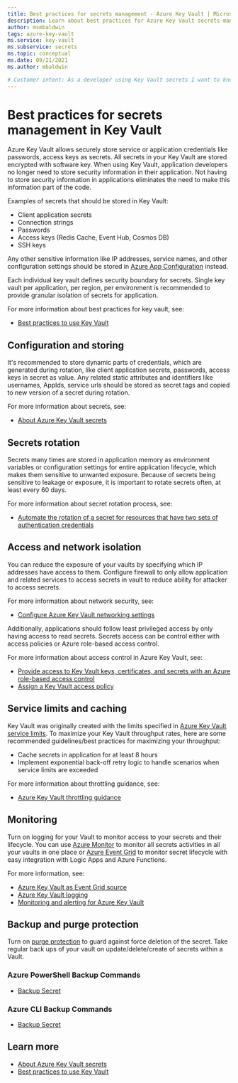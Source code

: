 ```yaml
---
title: Best practices for secrets management - Azure Key Vault | Microsoft Docs
description: Learn about best practices for Azure Key Vault secrets management
author: msmbaldwin
tags: azure-key-vault
ms.service: key-vault
ms.subservice: secrets
ms.topic: conceptual
ms.date: 09/21/2021
ms.author: mbaldwin

# Customer intent: As a developer using Key Vault secrets I want to know the best practices so I can implement them.
---
```

# Best practices for secrets management in Key Vault

Azure Key Vault allows securely store service or application credentials like passwords, access keys as secrets. All secrets in your Key Vault are stored encrypted with software key. When using Key Vault, application developers no longer need to store security information in their application. Not having to store security information in applications eliminates the need to make this information part of the code. 

Examples of secrets that should be stored in Key Vault:

- Client application secrets
- Connection strings
- Passwords
- Access keys (Redis Cache, Event Hub, Cosmos DB)
- SSH keys

Any other sensitive information like IP addresses, service names, and other configuration settings should be stored in [Azure App Configuration](../../azure-app-configuration/overview.md) instead.

Each individual key vault defines security boundary for secrets. Single key vault per application, per region, per environment is recommended to provide granular isolation of secrets for application. 

For more information about best practices for key vault, see:
- [Best practices to use Key Vault](../general/best-practices.md)

## Configuration and storing 

It's recommended to store dynamic parts of credentials, which are generated during rotation, like client application secrets, passwords, access keys in secret as value. Any related static attributes and identifiers like usernames, AppIds, service urls should be stored as secret tags and copied to new version of a secret during rotation.

For more information about secrets, see:
- [About Azure Key Vault secrets](about-secrets.md)

## Secrets rotation
Secrets many times are stored in application memory as environment variables or configuration settings for entire application lifecycle, which makes them sensitive to unwanted exposure. Because of secrets being sensitive to leakage or exposure, it is important to rotate secrets often, at least every 60 days. 

For more information about secret rotation process, see:
- [Automate the rotation of a secret for resources that have two sets of authentication credentials](tutorial-rotation-dual.md) 

## Access and network isolation

You can reduce the exposure of your vaults by specifying which IP addresses have access to them. Configure firewall to only allow application and related services to access secrets in vault to reduce ability for attacker to access secrets. 

For more information about network security, see:
- [Configure Azure Key Vault networking settings](../general/how-to-azure-key-vault-network-security.md)

Additionally, applications should follow least privileged access by only having access to read secrets. Secrets access can be control either with access policies or Azure role-based access control. 

For more information about access control in Azure Key Vault, see:
- [Provide access to Key Vault keys, certificates, and secrets with an Azure role-based access control](../general/rbac-guide.md)
- [Assign a Key Vault access policy](../general/assign-access-policy.md)
 
## Service limits and caching
Key Vault was originally created with the limits specified in [Azure Key Vault service limits](../general/service-limits.md). To maximize your Key Vault throughput rates, here are some recommended guidelines/best practices for maximizing your throughput:
- Cache secrets in application for at least 8 hours
- Implement exponential back-off retry logic to handle scenarios when service limits are exceeded

For more information about throttling guidance, see:
- [Azure Key Vault throttling guidance](../general/overview-throttling.md)

## Monitoring
Turn on logging for your Vault to monitor access to your secrets and their lifecycle. You can use [Azure Monitor](../../azure-monitor/overview.md) to monitor all secrets activities in all your vaults in one place or [Azure Event Grid](../../event-grid/overview.md) to monitor secret lifecycle with easy integration with Logic Apps and Azure Functions.

For more information, see:
- [Azure Key Vault as Event Grid source](../../event-grid/event-schema-key-vault.md?tabs=event-grid-event-schema.md)
- [Azure Key Vault logging](../general/logging.md)
- [Monitoring and alerting for Azure Key Vault](../general/alert.md)

## Backup and purge protection
Turn on [purge protection](../general/soft-delete-overview.md#purge-protection) to guard against force deletion of the secret. Take regular back ups of your vault on update/delete/create of secrets within a Vault.

### Azure PowerShell Backup Commands

* [Backup Secret](/powershell/module/azurerm.keyvault/Backup-AzureKeyVaultSecret)

### Azure CLI Backup Commands

* [Backup Secret](/cli/azure/keyvault/secret#az_keyvault_secret_backup)

## Learn more
- [About Azure Key Vault secrets](about-secrets.md)
- [Best practices to use Key Vault](../general/best-practices.md)
